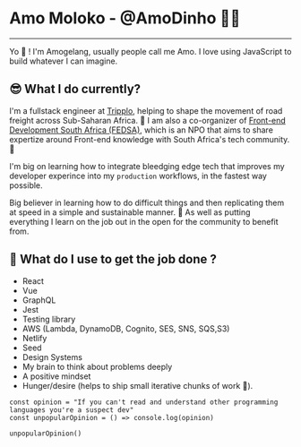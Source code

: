 # Amo Moloko - @AmoDinho 🧜‍♂️

<hr/>

Yo 🤙 ! I'm Amogelang, usually people call me Amo. I love using JavaScript to build whatever I can imagine.

## 😎 What I do currently?

I'm a fullstack engineer at [Tripplo](https://tripplo.co/), helping to shape the movement of road freight across Sub-Saharan Africa. 🚚  I am also a co-organizer of [Front-end Development South Africa (FEDSA)](https://fedsa.org/), which is an NPO that aims to share expertize around Front-end knowledge with South Africa's tech community. 🤝

I'm big on learning how to integrate bleedging edge tech that improves my developer experince into my `production` workflows, in the fastest way possible. 

Big believer in learning how to do difficult things and then replicating them at speed in a simple and sustainable manner. 🧁 As well as putting everything I learn on the job out in the open for the community to benefit from. 


## 🧨 What do I use to get the job done ?

* React
* Vue
* GraphQL
* Jest
* Testing library
* AWS (Lambda, DynamoDB, Cognito, SES, SNS, SQS,S3)
* Netlify
* Seed
* Design Systems
* My brain to think about problems deeply
* A positive mindset
* Hunger/desire (helps to ship small iterative chunks of work 🐐).

```
const opinion = "If you can't read and understand other programming languages you're a suspect dev"
const unpopularOpinion = () => console.log(opinion)

unpopularOpinion()

```
